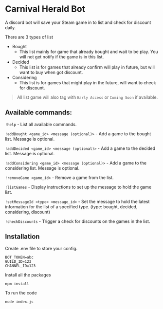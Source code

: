 # Carnival Herald Bot
A discord bot will save your Steam game in to list and check for discount daily.

There are 3 types of list
- Bought
    - This list mainly for game that already bought and wait to be play. You will not get notify if the game is in this list.
- Decided
    - This list is for games that already confirm will play in future, but will want to buy when got discount.
- Considering
    - This list is for games that might play in the future, will want to check for discount.

> All list game will also tag with `Early Access` or `Coming Soon` if available.

## Available commands:

`!help` - List all available commands.

`!addBought <game_id> <message (optional)>` - Add a game to the bought list. Message is optional.

`!addDecided <game_id> <message (optional)>` - Add a game to the decided list. Message is optional.

`!addConsidering <game_id> <message (optional)>` - Add a game to the considering list. Message is optional.

`!removeGame <game_id>` - Remove a game from the list.

`!listGames` - Display instructions to set up the message to hold the game list.

`!setMessageId <type> <message_id>` - Set the message to hold the latest information for the list of a specified type. (type: bought, decided, considering, discount)

`!checkDiscounts` - Trigger a check for discounts on the games in the list.

## Installation
Create .env file to store your config.
```
BOT_TOKEN=abc
GUILD_ID=123
CHANNEL_ID=123
```

Install all the packages
```
npm install
```

To run the code
```
node index.js
```
